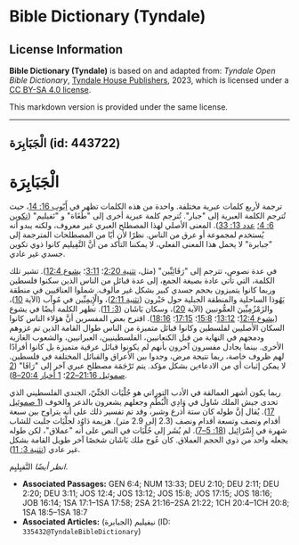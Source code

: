 # Bible Dictionary (Tyndale)

## License Information

**Bible Dictionary (Tyndale)** is based on and adapted from: _Tyndale Open Bible Dictionary_, [Tyndale House Publishers](https://tyndaleopenresources.com/), 2023, which is licensed under a [CC BY-SA 4.0 license](https://creativecommons.org/licenses/by-sa/4.0/legalcode.en).

This markdown version is provided under the same license.



--------------------------------

## الْجَبَابِرَة (id: 443722)

الْجَبَابِرَة
=============

ترجمة لأربع كلمات عبرية مختلفة. واحدة من هذه الكلمات تظهر في [أَيّوب 16: 14](https://ref.ly/Job16:14)، حيث تُترجم الكلمة العبرية إلى "جبار". تُترجم كلمة عبرية أخرى إلى "طُغَاة" و "نَفيليم" ([تكوين 6: 4؛](https://ref.ly/Gen6:4) [عدد 13: 33](https://ref.ly/Num13:33)). المعنى الأصلي لهذا المصطلح العبري غير معروف، ولكنه يبدو أنه يُستخدم لمجموعة أو عرق من الناس. نظرًا لأن أيًا من المصطلحات المترجمة إلى "جبابرة" لا يحمل هذا المعنى الفعلي، لا يمكننا التأكد من أنَّ النَّفِيليم كانوا ذوي تكوين جسدي غير عادي.

في عدة نصوص، تترجم إلى "رَفَائِيِّين" (مثل، [تثنية 2:20](https://ref.ly/Deut2:20)؛ [3:11](https://ref.ly/Deut3:11)؛ [يشوع 12:4](https://ref.ly/Josh12:4)). تشير تلك الكلمة، التي تأتي عادة بصيغة الجمع، إلى عدة قبائل من الناس الذين سكنوا فلسطين وربما كانوا يتميزون بحجم جسدي كبير بشكل غير مألوف. شملوا العناقيين في منطقة يَهُوذا الساحلية والمنطقة الجبلية حول حَبْرون ([تثنية 2:11](https://ref.ly/Deut2:11))، والْإِيمِيِّين في مُوآب (الآية [10](https://ref.ly/Deut2:10))، والزَمْزُمِيِّينَ العمُّونيين (الآية [20](https://ref.ly/Deut2:20))، وسكان بَاشَان ([3: 11](https://ref.ly/Deut3:11)). تظهر الكلمة أيضًا في يشوع ([يشوع 12:4](https://ref.ly/Josh12:4)؛ [13:12](https://ref.ly/Josh13:12)؛ [15:8](https://ref.ly/Josh15:8)؛ [17:15](https://ref.ly/Josh17:15)؛ [18:16](https://ref.ly/Josh18:16)). اقترح بعض المفسرين أنَّ هؤلاء الناس كانوا السكان الأصليين لفلسطين وكانوا قبائل متميزة من الناس طوال القامة الذين تم غزوهم ودمجهم في النهاية من قبل الكنعانيين، الفلسطينيين، العبرانيين، والشعوب الغازية الأخرى. بينما يجادل مفسرون آخرون بأنهم لم يكونوا قبائل عرقية متميزة بل كانوا أفرادًا لهم ظروف خاصة، ربما نتيجة مرض، وجدوا بين الأعراق والقبائل المختلفة في فلسطين. لا يمكن إثبات أي من الادعاءين بشكل مؤكد. يتم تَرْجَمَة مصطلح عبري آخر إلى "رَافَا" ([2 صموئيل 21:16–22](https://ref.ly/2Sam21:16-2Sam21:22)؛ [1 أخبار 20:4–8](https://ref.ly/1Chr20:4-1Chr20:8)).

ربما يكون أشهر العمالقة في الأدب التوراتي هو جُلْيَات الجَتِّيّ، الجندي الفلسطيني الذي تحدى جيش الملك شَاول في وَادِي الْبُطْمِ وجعلهم يشعرون بالذعر والخوف ([1 صموئيل 17](https://ref.ly/1Sam17:1-1Sam17:58)). يُقال إنَّ طوله كان ستة أذرع وشبر، وقد تم تفسير ذلك على أنه يتراوح بين سبعة أقدام ونصف وتسعة أقدام ونصف (2\.3 إلى 2\.9 متر). هزيمة دَاوُد لجلْيَات جلبت للشاب شهرة في إِسْرَائِيل ([18: 5–7](https://ref.ly/1Sam18:5-1Sam18:7)). لم يُشَر إلى جُلْيَات في النص على أنه "عملاق"، لكن طوله يجعله واحد من ذوي الحجم العملاق. كان عُوج ملك بَاشَان شخصًا آخر طويل القامة بشكل غير عادي ([تثنية 3: 11](https://ref.ly/Deut3:11)).

*انظر أيضًا* النَّفيِليِم.

* **Associated Passages:** GEN 6:4; NUM 13:33; DEU 2:10; DEU 2:11; DEU 2:20; DEU 3:11; JOS 12:4; JOS 13:12; JOS 15:8; JOS 17:15; JOS 18:16; JOB 16:14; 1SA 17:1–1SA 17:58; 2SA 21:16–2SA 21:22; 1CH 20:4–1CH 20:8; 1SA 18:5–1SA 18:7
* **Associated Articles:** نيفيليم (الجبابرة) (ID: `335432@TyndaleBibleDictionary`)

